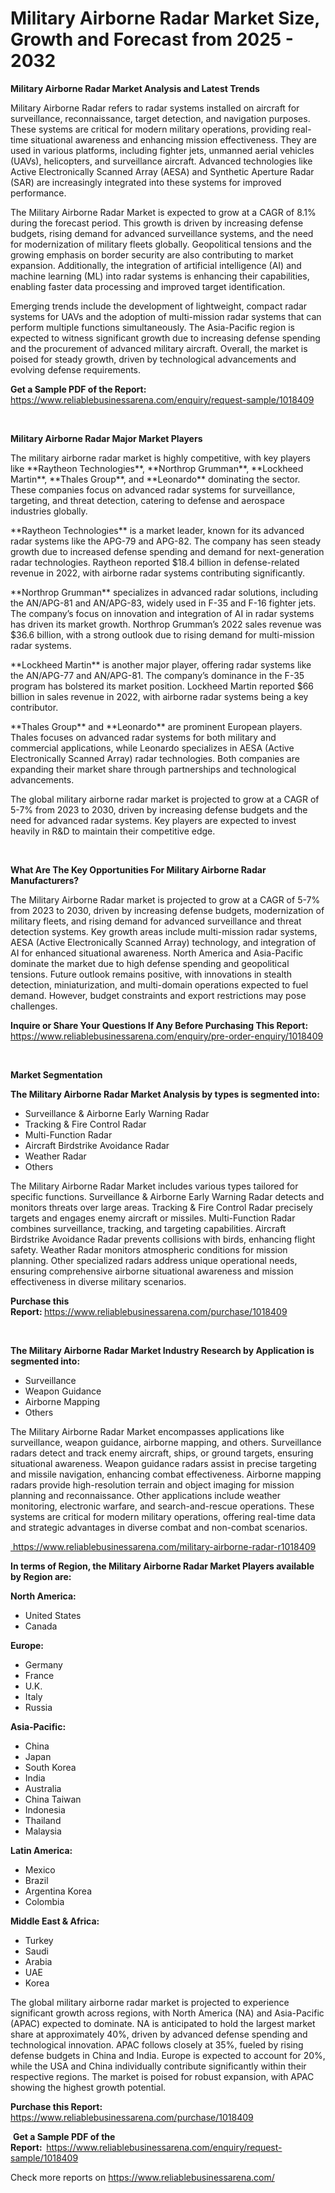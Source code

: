 <p><h1>Military Airborne Radar Market Size, Growth and Forecast from 2025 - 2032</h1></p><p><strong>Military Airborne Radar Market Analysis and Latest Trends</strong></p>
<p><p>Military Airborne Radar refers to radar systems installed on aircraft for surveillance, reconnaissance, target detection, and navigation purposes. These systems are critical for modern military operations, providing real-time situational awareness and enhancing mission effectiveness. They are used in various platforms, including fighter jets, unmanned aerial vehicles (UAVs), helicopters, and surveillance aircraft. Advanced technologies like Active Electronically Scanned Array (AESA) and Synthetic Aperture Radar (SAR) are increasingly integrated into these systems for improved performance.</p><p>The Military Airborne Radar Market is expected to grow at a CAGR of 8.1% during the forecast period. This growth is driven by increasing defense budgets, rising demand for advanced surveillance systems, and the need for modernization of military fleets globally. Geopolitical tensions and the growing emphasis on border security are also contributing to market expansion. Additionally, the integration of artificial intelligence (AI) and machine learning (ML) into radar systems is enhancing their capabilities, enabling faster data processing and improved target identification.</p><p>Emerging trends include the development of lightweight, compact radar systems for UAVs and the adoption of multi-mission radar systems that can perform multiple functions simultaneously. The Asia-Pacific region is expected to witness significant growth due to increasing defense spending and the procurement of advanced military aircraft. Overall, the market is poised for steady growth, driven by technological advancements and evolving defense requirements.</p></p>
<p><strong>Get a Sample PDF of the Report:&nbsp;</strong> <a href="https://www.reliablebusinessarena.com/enquiry/request-sample/1018409?utm_campaign=1766&utm_medium=2&utm_source=Github&utm_content=ia&utm_term=22012025&utm_id=military-airborne-radar">https://www.reliablebusinessarena.com/enquiry/request-sample/1018409</a></p>
<p>&nbsp;</p>
<p><strong>Military Airborne Radar Major Market Players</strong></p>
<p><p>The military airborne radar market is highly competitive, with key players like **Raytheon Technologies**, **Northrop Grumman**, **Lockheed Martin**, **Thales Group**, and **Leonardo** dominating the sector. These companies focus on advanced radar systems for surveillance, targeting, and threat detection, catering to defense and aerospace industries globally.</p><p>**Raytheon Technologies** is a market leader, known for its advanced radar systems like the APG-79 and APG-82. The company has seen steady growth due to increased defense spending and demand for next-generation radar technologies. Raytheon reported $18.4 billion in defense-related revenue in 2022, with airborne radar systems contributing significantly.</p><p>**Northrop Grumman** specializes in advanced radar solutions, including the AN/APG-81 and AN/APG-83, widely used in F-35 and F-16 fighter jets. The company’s focus on innovation and integration of AI in radar systems has driven its market growth. Northrop Grumman’s 2022 sales revenue was $36.6 billion, with a strong outlook due to rising demand for multi-mission radar systems.</p><p>**Lockheed Martin** is another major player, offering radar systems like the AN/APG-77 and AN/APG-81. The company’s dominance in the F-35 program has bolstered its market position. Lockheed Martin reported $66 billion in sales revenue in 2022, with airborne radar systems being a key contributor.</p><p>**Thales Group** and **Leonardo** are prominent European players. Thales focuses on advanced radar systems for both military and commercial applications, while Leonardo specializes in AESA (Active Electronically Scanned Array) radar technologies. Both companies are expanding their market share through partnerships and technological advancements.</p><p>The global military airborne radar market is projected to grow at a CAGR of 5-7% from 2023 to 2030, driven by increasing defense budgets and the need for advanced radar systems. Key players are expected to invest heavily in R&D to maintain their competitive edge.</p></p>
<p>&nbsp;</p>
<p><strong>What Are The Key Opportunities For Military Airborne Radar Manufacturers?</strong></p>
<p><p>The Military Airborne Radar market is projected to grow at a CAGR of 5-7% from 2023 to 2030, driven by increasing defense budgets, modernization of military fleets, and rising demand for advanced surveillance and threat detection systems. Key growth areas include multi-mission radar systems, AESA (Active Electronically Scanned Array) technology, and integration of AI for enhanced situational awareness. North America and Asia-Pacific dominate the market due to high defense spending and geopolitical tensions. Future outlook remains positive, with innovations in stealth detection, miniaturization, and multi-domain operations expected to fuel demand. However, budget constraints and export restrictions may pose challenges.</p></p>
<p><strong>Inquire or Share Your Questions If Any Before Purchasing This Report:</strong> <a href="https://www.reliablebusinessarena.com/enquiry/pre-order-enquiry/1018409?utm_campaign=1766&utm_medium=2&utm_source=Github&utm_content=ia&utm_term=22012025&utm_id=military-airborne-radar">https://www.reliablebusinessarena.com/enquiry/pre-order-enquiry/1018409</a></p>
<p>&nbsp;</p>
<p><strong>Market Segmentation</strong></p>
<p><strong>The Military Airborne Radar Market Analysis by types is segmented into:</strong></p>
<p><ul><li>Surveillance & Airborne Early Warning Radar</li><li>Tracking & Fire Control Radar</li><li>Multi-Function Radar</li><li>Aircraft Birdstrike Avoidance Radar</li><li>Weather Radar</li><li>Others</li></ul></p>
<p><p>The Military Airborne Radar Market includes various types tailored for specific functions. Surveillance & Airborne Early Warning Radar detects and monitors threats over large areas. Tracking & Fire Control Radar precisely targets and engages enemy aircraft or missiles. Multi-Function Radar combines surveillance, tracking, and targeting capabilities. Aircraft Birdstrike Avoidance Radar prevents collisions with birds, enhancing flight safety. Weather Radar monitors atmospheric conditions for mission planning. Other specialized radars address unique operational needs, ensuring comprehensive airborne situational awareness and mission effectiveness in diverse military scenarios.</p></p>
<p><strong>Purchase this Report:&nbsp;</strong><a href="https://www.reliablebusinessarena.com/purchase/1018409?utm_campaign=1766&utm_medium=2&utm_source=Github&utm_content=ia&utm_term=22012025&utm_id=military-airborne-radar">https://www.reliablebusinessarena.com/purchase/1018409</a></p>
<p>&nbsp;</p>
<p><strong>The Military Airborne Radar Market Industry Research by Application is segmented into:</strong></p>
<p><ul><li>Surveillance</li><li>Weapon Guidance</li><li>Airborne Mapping</li><li>Others</li></ul></p>
<p><p>The Military Airborne Radar Market encompasses applications like surveillance, weapon guidance, airborne mapping, and others. Surveillance radars detect and track enemy aircraft, ships, or ground targets, ensuring situational awareness. Weapon guidance radars assist in precise targeting and missile navigation, enhancing combat effectiveness. Airborne mapping radars provide high-resolution terrain and object imaging for mission planning and reconnaissance. Other applications include weather monitoring, electronic warfare, and search-and-rescue operations. These systems are critical for modern military operations, offering real-time data and strategic advantages in diverse combat and non-combat scenarios.</p></p>
<p><a href="https://www.reliablebusinessarena.com/military-airborne-radar-r1018409?utm_campaign=1766&utm_medium=2&utm_source=Github&utm_content=ia&utm_term=22012025&utm_id=military-airborne-radar">&nbsp;https://www.reliablebusinessarena.com/military-airborne-radar-r1018409</a></p>
<p><strong>In terms of Region, the Military Airborne Radar Market Players available by Region are:</strong></p>
<p>
    <p> <strong> North America: </strong>
        <ul>
            <li>United States</li>
            <li>Canada</li>
        </ul>
        </p> 
    <p> <strong> Europe: </strong>
        <ul>
            <li>Germany</li>
            <li>France</li>
            <li>U.K.</li>
            <li>Italy</li>
            <li>Russia</li>
        </ul>
        </p> 
    <p> <strong> Asia-Pacific: </strong>
        <ul>
            <li>China</li>
            <li>Japan</li>
            <li>South Korea</li>
            <li>India</li>
            <li>Australia</li>
            <li>China Taiwan</li>
            <li>Indonesia</li>
            <li>Thailand</li>
            <li>Malaysia</li>
        </ul>
        </p> 
    <p> <strong> Latin America: </strong>
        <ul>
            <li>Mexico</li>
            <li>Brazil</li>
            <li>Argentina Korea</li>
            <li>Colombia</li>
        </ul>
        </p> 
    <p> <strong> Middle East & Africa: </strong>
        <ul>
            <li>Turkey</li>
            <li>Saudi</li>
            <li>Arabia</li>
            <li>UAE</li>
            <li>Korea</li>
        </ul>
    </p>
    </p>
<p><p>The global military airborne radar market is projected to experience significant growth across regions, with North America (NA) and Asia-Pacific (APAC) expected to dominate. NA is anticipated to hold the largest market share at approximately 40%, driven by advanced defense spending and technological innovation. APAC follows closely at 35%, fueled by rising defense budgets in China and India. Europe is expected to account for 20%, while the USA and China individually contribute significantly within their respective regions. The market is poised for robust expansion, with APAC showing the highest growth potential.</p></p>
<p><strong>Purchase this Report: </strong><a href="https://www.reliablebusinessarena.com/purchase/1018409?utm_campaign=1766&utm_medium=2&utm_source=Github&utm_content=ia&utm_term=22012025&utm_id=military-airborne-radar">https://www.reliablebusinessarena.com/purchase/1018409</a></p>
<p>&nbsp;<strong>Get a Sample PDF of the Report:&nbsp;&nbsp;</strong><a href="https://www.reliablebusinessarena.com/enquiry/request-sample/1018409?utm_campaign=1766&utm_medium=2&utm_source=Github&utm_content=ia&utm_term=22012025&utm_id=military-airborne-radar">https://www.reliablebusinessarena.com/enquiry/request-sample/1018409</a></p>
<p><strong></strong></p>
<p>Check more reports on <a href="https://www.reliablebusinessarena.com/?utm_campaign=1766&utm_medium=2&utm_source=Github&utm_content=ia&utm_term=22012025&utm_id=military-airborne-radar">https://www.reliablebusinessarena.com/</a></p>